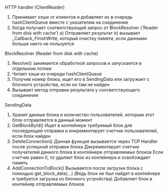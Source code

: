 
HTTP handler (ClientReader)
1) Принимает хэши от клиентов и добавляет их в очередь hashClientQueue вместе с указателем на соединение
2) Когда получает соответствующий запрос от BlockResolver ('Reader from disk with cache')
  a) Отправляет результат
  b) вызывает _Callback_FinishWrite, который очистку памяти, если данными больше никто не пользуется


BlockResolver (Reader from disk with cache)
1) Resolve() занимается обработкой запросов и запускается в отдельном потоке
1) Читает хэши из очереди hashClientQueue 
2) Получив номер блока, ищет его в SendingData или загружает с блочного устройства, если он там не найден
3) Вызывает метод отправки результата у соответствующего соединения

SendingData
1) Хранит данные блока и количество пользователей, которым этот блок отправляется в данный момент
2) GetBlockById()
Ищет в контейнере требуемый блок для последующей отправки и инкрементирует счетчик пользователей, если блок найден
3) DeleteConnection()
Данная функция вызывается через TCP Handler после успешной отправки блока
Декрементирует счетчик получателей данного блока в контейнере отправляемых блоков
Если счетчик равен 0, то удаляет блок из контейнера и освобождает память
4) AddConnectionToBlock()
Вызывается после загрузки блока с помощью get_block_data(...) 
(Ведь блок не был найдет в контейнере и требуется загрузка из блочного устройства)
Добавляет блок в контейнер отправляемых блоков 

